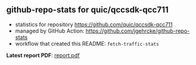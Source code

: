 ## github-repo-stats for quic/qccsdk-qcc711

- statistics for repository https://github.com/quic/qccsdk-qcc711
- managed by GitHub Action: https://github.com/jgehrcke/github-repo-stats
- workflow that created this README: `fetch-traffic-stats`

**Latest report PDF**: [report.pdf](https://github.com/njjetha/github-traffic/raw/github-repo-stats/quic/qccsdk-qcc711/latest-report/report.pdf)

